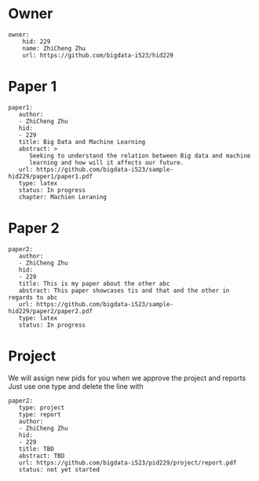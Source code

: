 
# Owner

```
owner:
    hid: 229
    name: ZhiCheng Zhu
    url: https://github.com/bigdata-i523/hid229
```

# Paper 1

```
paper1:
   author: 
   - ZhiCheng Zhu
   hid:
   - 229
   title: Big Data and Machine Learning
   abstract: >
      Seeking to understand the relation between Big data and machine
      learning and how will it affects our future. 
   url: https://github.com/bigdata-i523/sample-hid229/paper1/paper1.pdf
   type: latex
   status: In progress
   chapter: Machien Leraning
```
   
# Paper 2

```
paper2:
   author: 
   - ZhiCheng Zhu
   hid:
   - 229
   title: This is my paper about the other abc
   abstract: This paper showcases tis and that and the other in regards to abc
   url: https://github.com/bigdata-i523/sample-hid229/paper2/paper2.pdf  
   type: latex
   status: In progress
```

# Project 

We will assign new pids for you when we approve the project and reports   
Just use one type and delete the line with 

```
paper2:
   type: project
   type: report
   author: 
   - ZhiCheng Zhu
   hid:
   - 229
   title: TBD
   abstract: TBD
   url: https://github.com/bigdata-i523/pid229/project/report.pdf
   status: not yet started
   

